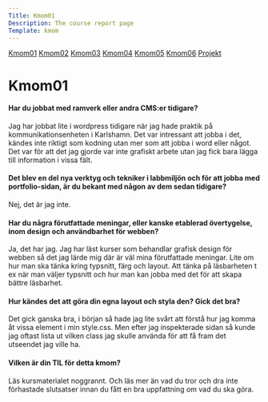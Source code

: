 ```yaml
---
Title: Kmom01
Description: The course report page
Template: kmom
---
```





<div class="kmom-boxen">
<a href="kmom01">Kmom01</a>
<a href="kmom02">Kmom02</a>
<a href="kmom03">Kmom03</a>
<a href="kmom04">Kmom04</a>
<a href="kmom05">Kmom05</a>
<a href="kmom06">Kmom06</a>
<a href="projekt">Projekt</a></div>

<div class="kmoms">

<h1>Kmom01</h1>


<h4>Har du jobbat med ramverk eller andra CMS:er tidigare?</h4>
<p>Jag har jobbat lite i wordpress tidigare när jag hade praktik på kommunikationsenheten i Karlshamn. Det var intressant att jobba i det, kändes inte riktigt som kodning utan mer som att jobba i word eller något. Det var för att det jag gjorde var inte grafiskt arbete utan jag fick bara lägga till information i vissa fält.</p>

<h4>Det blev en del nya verktyg och tekniker i labbmiljön och för att jobba med portfolio-sidan, är du bekant med någon av dem sedan tidigare?</h4>
<p>Nej, det är jag inte. </p>

<h4>Har du några förutfattade meningar, eller kanske etablerad övertygelse, inom design och användbarhet för webben?</h4>
<p>Ja, det har jag. Jag har läst kurser som behandlar grafisk design för webben så det jag lärde mig där är väl mina förutfattade meningar. Lite om hur man ska tänka kring typsnitt, färg och layout. Att tänka på läsbarheten t ex när man väljer typsnitt och hur man kan jobba med det för att skapa bättre läsbarhet.</p>

<h4>Hur kändes det att göra din egna layout och styla den? Gick det bra?</h4>
<p>Det gick ganska bra, i början så hade jag lite svårt att förstå hur jag komma åt vissa element i min style.css.  Men efter jag inspekterade sidan så kunde jag oftast lista ut vilken class jag skulle använda för att få fram det utseendet jag ville ha.</p>

<h4>Vilken är din TIL för detta kmom?</h4>
<p>Läs kursmaterialet noggrannt. Och läs mer än vad du tror och dra inte förhastade slutsatser innan du fått en bra uppfattning om vad du ska göra.</p>

</div>